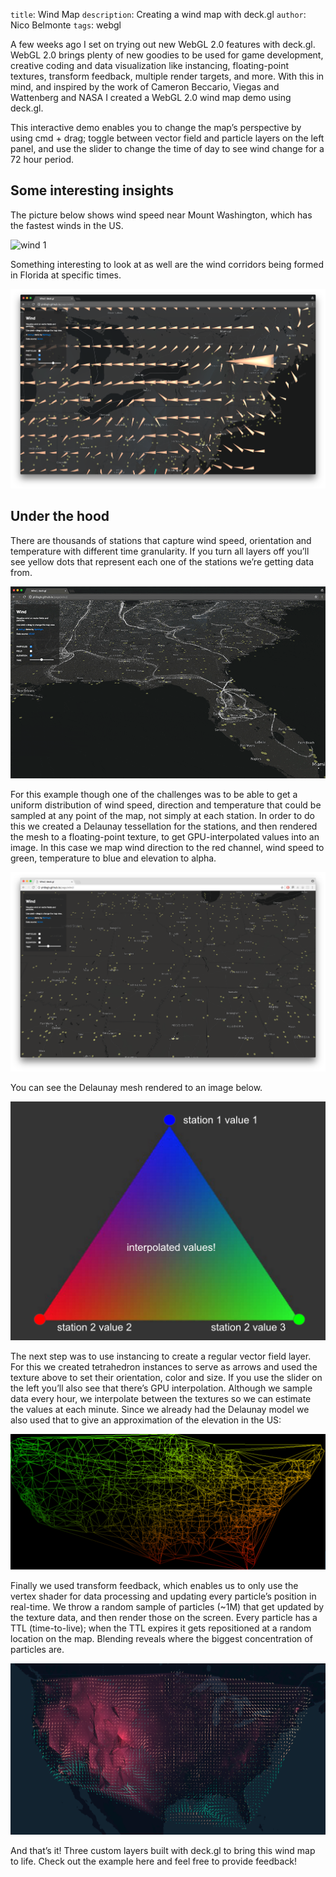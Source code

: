 `title`: Wind Map
`description`: Creating a wind map with deck.gl
`author`: Nico Belmonte
 `tags`: webgl


A few weeks ago I set on trying out new WebGL 2.0 features with deck.gl. WebGL 2.0 brings plenty of new goodies to be used for game development, creative coding and data visualization like instancing, floating-point textures, transform feedback, multiple render targets, and more. With this in mind, and inspired by the work of Cameron Beccario, Viegas and Wattenberg and NASA I created a WebGL 2.0 wind map demo using deck.gl.


This interactive demo enables you to change the map’s perspective by using cmd + drag; toggle between vector field and particle layers on the left panel, and use the slider to change the time of day to see wind change for a 72 hour period. 

Some interesting insights
-------
The picture below shows wind speed near Mount Washington, which has the fastest winds in the US.

![wind 1](./img/wind1.gif)

Something interesting to look at as well are the wind corridors being formed in Florida at specific times.

![wind 2](./img/wind2.png)

Under the hood
-------
There are thousands of stations that capture wind speed, orientation and temperature with different time granularity. If you turn all layers off you’ll see yellow dots that represent each one of the stations we’re getting data from.

![wind 3](./img/wind3.gif)

For this example though one of the challenges was to be able to get a uniform distribution of wind speed, direction and temperature that could be sampled at any point of the map, not simply at each station. In order to do this we created a Delaunay tessellation for the stations, and then rendered the mesh to a floating-point texture, to get GPU-interpolated values into an image. In this case we map wind direction to the red channel, wind speed to green, temperature to blue and elevation to alpha.

![wind 4](./img/wind4.png)

You can see the Delaunay mesh rendered to an image below.

![wind 5](./img/wind5.png)

The next step was to use instancing to create a regular vector field layer. For this we created tetrahedron instances to serve as arrows and used the texture above to set their orientation, color and size. If you use the slider on the left you’ll also see that there’s GPU interpolation. Although we sample data every hour, we interpolate between the textures so we can estimate the values at each minute. Since we already had the Delaunay model we also used that to give an approximation of the elevation in the US:

![wind 6](./img/wind6.png)

Finally we used transform feedback, which enables us to only use the vertex shader for data processing and updating every particle’s position in real-time. We throw a random sample of particles (~1M) that get updated by the texture data, and then render those on the screen. Every particle has a TTL (time-to-live); when the TTL expires it gets repositioned at a random location on the map. Blending reveals where the biggest concentration of particles are.

![wind 7](./img/wind7.png)

And that’s it! Three custom layers built with deck.gl to bring this wind map to life. Check out the example here and feel free to provide feedback!
